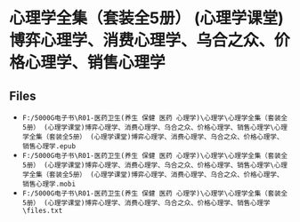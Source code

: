 # 心理学全集（套装全5册） (心理学课堂)博弈心理学、消费心理学、乌合之众、价格心理学、销售心理学

## Files

- `F:/5000G电子书\R01-医药卫生(养生 保健 医药 心理学)\心理学\心理学全集（套装全5册） (心理学课堂)博弈心理学、消费心理学、乌合之众、价格心理学、销售心理学\心理学全集（套装全5册） (心理学课堂)博弈心理学、消费心理学、乌合之众、价格心理学、销售心理学.epub`
- `F:/5000G电子书\R01-医药卫生(养生 保健 医药 心理学)\心理学\心理学全集（套装全5册） (心理学课堂)博弈心理学、消费心理学、乌合之众、价格心理学、销售心理学\心理学全集（套装全5册） (心理学课堂)博弈心理学、消费心理学、乌合之众、价格心理学、销售心理学.mobi`
- `F:/5000G电子书\R01-医药卫生(养生 保健 医药 心理学)\心理学\心理学全集（套装全5册） (心理学课堂)博弈心理学、消费心理学、乌合之众、价格心理学、销售心理学\files.txt`
